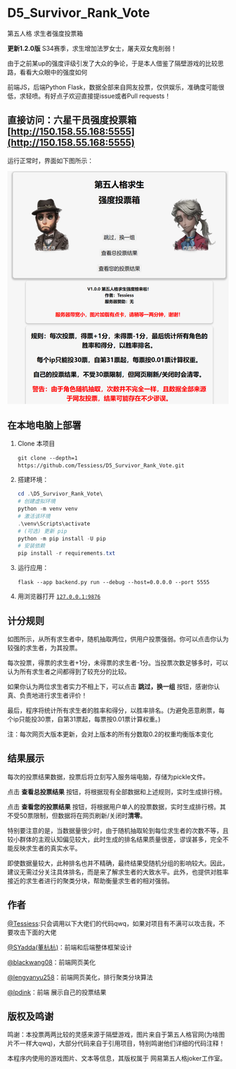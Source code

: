 # D5_Survivor_Rank_Vote

第五人格 求生者强度投票箱

**更新1.2.0版** S34赛季，求生增加法罗女士，屠夫双女鬼削弱！

由于之前某up的强度评级引发了大众的争论，于是本人借鉴了隔壁游戏的比较思路，看看大众眼中的强度如何

前端JS，后端Python Flask，数据全部来自网友投票，仅供娱乐，准确度可能很低，求轻喷。有好点子欢迎直接提issue或者Pull requests！

## 直接访问：六星干员强度投票箱 [http://150.158.55.168:5555](http://150.158.55.168:5555)

运行正常时，界面如下图所示：

<img src="images\frontend.png" alt="frontend" width="1000px">

## 在本地电脑上部署

1. Clone 本项目

   `git clone --depth=1 https://github.com/Tessiess/D5_Survivor_Rank_Vote.git`

1. 搭建环境：

   ```powershell
   cd .\D5_Survivor_Rank_Vote\
   # 创建虚拟环境
   python -m venv venv
   # 激活该环境
   .\venv\Scripts\activate
   # (可选) 更新 pip
   python -m pip install -U pip
   # 安装依赖
   pip install -r requirements.txt
   ```

1. 运行应用：

   `flask --app backend.py run --debug --host=0.0.0.0 --port 5555`

1. 用浏览器打开 [`127.0.0.1:9876`](http://127.0.0.1:5555)

## 计分规则

如图所示，从所有求生者中，随机抽取两位，供用户投票强弱。你可以点击你认为较强的求生者，为其投票。

每次投票，得票的求生者+1分，未得票的求生者-1分。当投票次数足够多时，可以认为所有求生者之间都得到了较充分的比较。

如果你认为两位求生者实力不相上下，可以点击 **跳过，换一组** 按钮，感谢你认真、负责地进行求生者评价！

最后，程序将统计所有求生者的胜率和得分，以胜率排名。(为避免恶意刷票，每个ip只能投30票，自第31票起，每票按0.01票计算权重。)

注：每次网页大版本更新，会对上版本的所有分数取0.2的权重均衡版本变化

## 结果展示

每次的投票结果数据，投票后将立刻写入服务端电脑，存储为pickle文件。

点击 **查看总投票结果** 按钮，将根据现有全部数据和上述规则，实时生成排行榜。

点击 **查看您的投票结果** 按钮，将根据用户单人的投票数据，实时生成排行榜。其不受50票限制，但数据将在网页刷新/关闭时**清零**。

特别要注意的是，当数据量很少时，由于随机抽取轮到每位求生者的次数不等，且较小群体的主观认知偏见较大，此时生成的排名结果质量很差，谬误甚多，完全不能反映求生者的真实水平。

即使数据量较大，此种排名也并不精确，最终结果受随机分组的影响较大。因此，建议无需过分关注具体排名，而是来了解求生者的大致水平。此外，也提供对胜率接近的求生者进行的聚类分块，帮助衡量求生者的相对强弱。

## 作者

[@Tessiess](https://github.com/Tessiess):只会调用以下大佬们的代码qwq，如果对项目有不满可以攻击我，不要攻击下面的大佬

[@SYadda(董杭杭)](https://github.com/SYadda)：前端和后端整体框架设计

[@blackwang08](https://github.com/blackwang08)：前端网页美化

[@lengyanyu258](https://github.com/lengyanyu258)：前端网页美化，排行聚类分块算法

[@lpdink](https://github.com/lpdink)：前端 展示自己的投票结果

## 版权及鸣谢

鸣谢：本投票两两比较的灵感来源于隔壁游戏，图片来自于第五人格官网(为啥图片不一样大qwq)，大部分代码来自于引用项目，特别鸣谢他们详细的代码注释！

本程序内使用的游戏图片、文本等信息，其版权属于 网易第五人格joker工作室。
